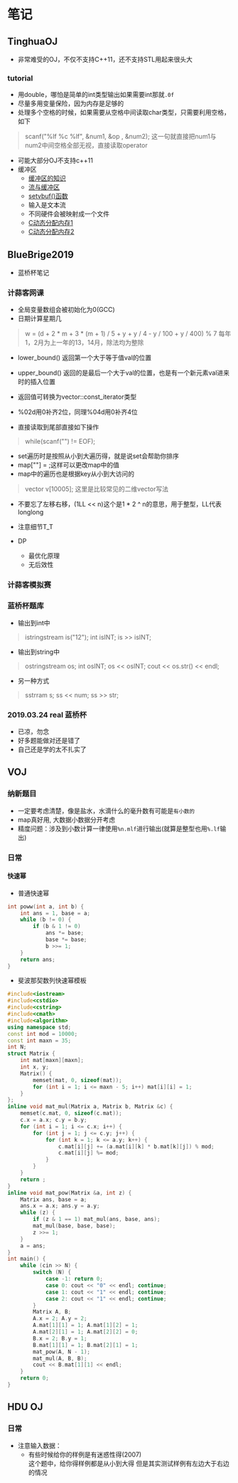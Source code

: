 # 笔记

## TinghuaOJ

- 非常难受的OJ，不仅不支持C++11，还不支持STL用起来很头大

### tutorial

- 用double，哪怕是简单的int类型输出如果需要int那就`.0f`
- 尽量多用变量保险，因为内存是足够的
- 处理多个空格的时候，如果需要从空格中间读取char类型，只需要利用空格，如下

> scanf("%lf %c %lf", &num1, &op , &num2);
> 这一句就直接把num1与num2中间空格全部无视，直接读取operator

- 可能大部分OJ不支持c++11
- 缓冲区
  - [缓冲区的知识](http://www.cnblogs.com/pricks/p/3821832.html)
  - [流与缓冲区](http://www.cnblogs.com/chunlanse2014/articles/4420525.html)
  - [setvbuf()函数](http://c.biancheng.net/cpp/html/268.html)
  - 输入是文本流
  - 不同硬件会被映射成一个文件
  - [C动态分配内存1](https://www.cnblogs.com/chunlanse2014/articles/4421942.html)
  - [C动态分配内存2](https://www.cnblogs.com/chunlanse2014/articles/4422153.html)

## BlueBrige2019

- 蓝桥杯笔记

### 计蒜客网课

- 全局变量数组会被初始化为0(GCC)
- 日期计算星期几

> w = (d + 2 * m + 3 * (m + 1) / 5 + y + y / 4 - y / 100 + y / 400) % 7
> 每年1，2月为上一年的13，14月，除法均为整除

- lower_bound() 返回第一个大于等于值val的位置
- upper_bound() 返回的是最后一个大于val的位置，也是有一个新元素val进来时的插入位置
- 返回值可转换为vector<T>::const_iterator类型

- %02d用0补齐2位，同理%04d用0补齐4位

- 直接读取到尾部直接如下操作

> while(scanf("") != EOF);

- set遍历时是按照从小到大遍历得，就是说set会帮助你排序
- map[""] = ;这样可以更改map中的值
- map中的遍历也是根据key从小到大访问的

> vector<int> v[10005]; 这里是比较常见的二维vector写法

- 不要忘了左移右移，(1LL << n)这个是1 * 2 ^ n的意思，用于整型，LL代表longlong
- 注意细节T_T

- DP
    - 最优化原理
    - 无后效性

### 计蒜客模拟赛

### 蓝桥杯题库

- 输出到int中

> istringstream is("12");
> int isINT;
> is >> isINT;

- 输出到string中

> ostringstream os;
> int osINT;
> os << osINT;
> cout << os.str() << endl;

- 另一种方式

> sstrram s;
> ss << num;
> ss >> str;

### 2019.03.24 real 蓝桥杯

- 已凉，勿念
- 好多题能做对还是错了
- 自己还是学的太不扎实了

## VOJ

### 纳新题目

- 一定要考虑清楚，像是盐水，水滴什么的毫升数有可能是`有小数的`
- map真好用, 大数据小数据分开考虑
- 精度问题：涉及到小数计算一律使用`%n.mlf`进行输出(就算是整型也用`%.lf`输出)

### 日常

#### 快速幂

- 普通快速幂

```c++
int poww(int a, int b) {
    int ans = 1, base = a;
    while (b != 0) {
        if (b & 1 != 0)
            ans *= base;
            base *= base;
            b >>= 1;
    }
    return ans;
}
```

- 斐波那契数列快速幂模板

```c++
#include<iostream>
#include<cstdio>
#include<cstring>
#include<cmath>
#include<algorithm>
using namespace std;
const int mod = 10000;
const int maxn = 35;
int N;
struct Matrix {
    int mat[maxn][maxn];
    int x, y;
    Matrix() {
        memset(mat, 0, sizeof(mat));
        for (int i = 1; i <= maxn - 5; i++) mat[i][i] = 1;
    }
};
inline void mat_mul(Matrix a, Matrix b, Matrix &c) {
    memset(c.mat, 0, sizeof(c.mat));
    c.x = a.x; c.y = b.y;
    for (int i = 1; i <= c.x; i++) {
        for (int j = 1; j <= c.y; j++) {
            for (int k = 1; k <= a.y; k++) {
                c.mat[i][j] += (a.mat[i][k] * b.mat[k][j]) % mod;
                c.mat[i][j] %= mod;
            }
        }
    }
    return ;
}
inline void mat_pow(Matrix &a, int z) {
    Matrix ans, base = a;
    ans.x = a.x; ans.y = a.y;
    while (z) {
        if (z & 1 == 1) mat_mul(ans, base, ans);
        mat_mul(base, base, base);
        z >>= 1;
    }
    a = ans;
}
int main() {
    while (cin >> N) {
        switch (N) {
            case -1: return 0;
            case 0: cout << "0" << endl; continue;
            case 1: cout << "1" << endl; continue;
            case 2: cout << "1" << endl; continue;
        }
        Matrix A, B;
        A.x = 2; A.y = 2;
        A.mat[1][1] = 1; A.mat[1][2] = 1;
        A.mat[2][1] = 1; A.mat[2][2] = 0;
        B.x = 2; B.y = 1;
        B.mat[1][1] = 1; B.mat[2][1] = 1;
        mat_pow(A, N - 1);
        mat_mul(A, B, B);
        cout << B.mat[1][1] << endl;
    }
    return 0;
}
```

## HDU OJ

### 日常

- 注意输入数据：
    - 有些时候给你的样例是有迷惑性得(2007)</br>这个题中，给你得样例都是从小到大得 但是其实测试样例有左边大于右边的情况